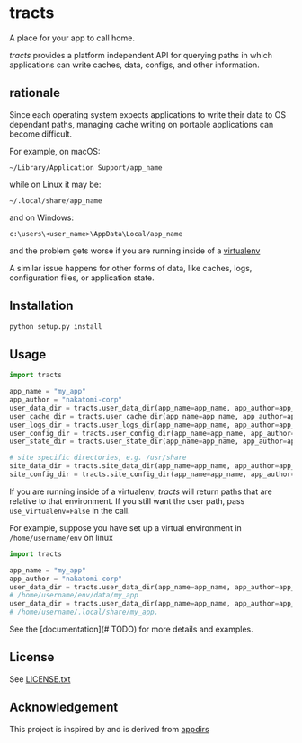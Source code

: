 # tracts


A place for your app to call home.

*tracts* provides a platform independent API for querying paths in which applications can write caches, data, configs, and
other information.


## rationale 

Since each operating system expects applications to write their data to OS dependant paths, managing cache writing
on portable applications can become difficult.

For example, on macOS:

    ~/Library/Application Support/app_name

while on Linux it may be:

    ~/.local/share/app_name
    
and on Windows:
    
    c:\users\<user_name>\AppData\Local/app_name

and the problem gets worse if you are running inside of a [virtualenv](https://virtualenv.pypa.io/en/stable/)

A similar issue happens for other forms of data, like caches, logs, configuration files, or application state.

## Installation

```bash
python setup.py install
```


## Usage

```python
import tracts

app_name = "my_app"
app_author = "nakatomi-corp"
user_data_dir = tracts.user_data_dir(app_name=app_name, app_author=app_author)
user_cache_dir = tracts.user_cache_dir(app_name=app_name, app_author=app_author)
user_logs_dir = tracts.user_logs_dir(app_name=app_name, app_author=app_author)
user_config_dir = tracts.user_config_dir(app_name=app_name, app_author=app_author)
user_state_dir = tracts.user_state_dir(app_name=app_name, app_author=app_author)

# site specific directories, e.g. /usr/share
site_data_dir = tracts.site_data_dir(app_name=app_name, app_author=app_author)
site_config_dir = tracts.site_config_dir(app_name=app_name, app_author=app_author)
```

If you are running inside of a virtualenv, *tracts* will return paths that are relative to that environment.
If you still want the user path, pass `use_virtualenv=False` in the call.

For example, suppose you have set up a virtual environment in `/home/username/env` on linux

```python
import tracts

app_name = "my_app"
app_author = "nakatomi-corp"
user_data_dir = tracts.user_data_dir(app_name=app_name, app_author=app_author)
# /home/username/env/data/my_app
user_data_dir = tracts.user_data_dir(app_name=app_name, app_author=app_author, use_virtualenv=False)
# /home/username/.local/share/my_app.
```

See the [documentation](# TODO) for more details and examples.

## License

See [LICENSE.txt](LICENSE.txt)


## Acknowledgement

This project is inspired by and is derived from [appdirs](https://github.com/ActiveState/appdirs)
